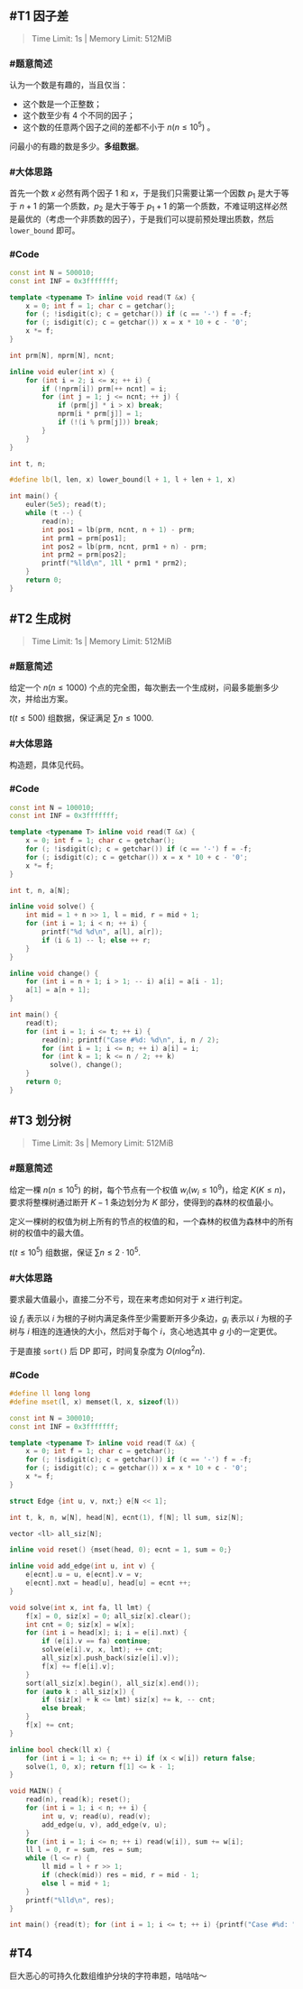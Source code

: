 ## #T1 因子差

> Time Limit: 1s | Memory Limit: 512MiB

### #题意简述

认为一个数是有趣的，当且仅当：

- 这个数是一个正整数；
- 这个数至少有 $4$ 个不同的因子；
- 这个数的任意两个因子之间的差都不小于 $n(n\leq10^5)$ 。

问最小的有趣的数是多少。**多组数据**。

### #大体思路

首先一个数 $x$ 必然有两个因子 $1$ 和 $x$，于是我们只需要让第一个因数 $p_1$ 是大于等于 $n+1$ 的第一个质数，$p_2$ 是大于等于 $p_1+1$ 的第一个质数，不难证明这样必然是最优的（考虑一个非质数的因子），于是我们可以提前预处理出质数，然后 `lower_bound` 即可。

### #Code

``` cpp
const int N = 500010;
const int INF = 0x3fffffff;

template <typename T> inline void read(T &x) {
    x = 0; int f = 1; char c = getchar();
    for (; !isdigit(c); c = getchar()) if (c == '-') f = -f;
    for (; isdigit(c); c = getchar()) x = x * 10 + c - '0';
    x *= f;
}

int prm[N], nprm[N], ncnt;

inline void euler(int x) {
    for (int i = 2; i <= x; ++ i) {
        if (!nprm[i]) prm[++ ncnt] = i;
        for (int j = 1; j <= ncnt; ++ j) {
            if (prm[j] * i > x) break;
            nprm[i * prm[j]] = 1;
            if (!(i % prm[j])) break;
        }
    }
}

int t, n;

#define lb(l, len, x) lower_bound(l + 1, l + len + 1, x)

int main() {
    euler(5e5); read(t);
    while (t --) {
        read(n);
        int pos1 = lb(prm, ncnt, n + 1) - prm;
        int prm1 = prm[pos1];
        int pos2 = lb(prm, ncnt, prm1 + n) - prm;
        int prm2 = prm[pos2];
        printf("%lld\n", 1ll * prm1 * prm2);
    }
    return 0;
}

```



## #T2 生成树

> Time Limit: 1s | Memory Limit: 512MiB

### #题意简述

给定一个 $n(n\leq1000)$ 个点的完全图，每次删去一个生成树，问最多能删多少次，并给出方案。

$t(t\leq500)$ 组数据，保证满足 $\sum n\leq1000$.

### #大体思路

构造题，具体见代码。

### #Code

``` cpp
const int N = 100010;
const int INF = 0x3fffffff;

template <typename T> inline void read(T &x) {
    x = 0; int f = 1; char c = getchar();
    for (; !isdigit(c); c = getchar()) if (c == '-') f = -f;
    for (; isdigit(c); c = getchar()) x = x * 10 + c - '0';
    x *= f;
}

int t, n, a[N];

inline void solve() {
    int mid = 1 + n >> 1, l = mid, r = mid + 1;
    for (int i = 1; i < n; ++ i) {
        printf("%d %d\n", a[l], a[r]);
        if (i & 1) -- l; else ++ r;
    }
}

inline void change() {
    for (int i = n + 1; i > 1; -- i) a[i] = a[i - 1];
    a[1] = a[n + 1];
}

int main() {
    read(t);
    for (int i = 1; i <= t; ++ i) {
        read(n); printf("Case #%d: %d\n", i, n / 2);
        for (int i = 1; i <= n; ++ i) a[i] = i;
        for (int k = 1; k <= n / 2; ++ k)
          solve(), change();
    }
    return 0;
}

```



## #T3 划分树

> Time Limit: 3s | Memory Limit: 512MiB

### #题意简述

给定一棵 $n(n\leq10^5)$ 的树，每个节点有一个权值 $w_i(w_i\leq10^9)$，给定 $K(K\leq n)$，要求将整棵树通过断开 $K-1$ 条边划分为 $K$ 部分，使得到的森林的权值最小。

定义一棵树的权值为树上所有的节点的权值的和，一个森林的权值为森林中的所有树的权值中的最大值。

$t(t\leq10^5)$ 组数据，保证 $\sum n\leq2\cdot10^5$.

### #大体思路

要求最大值最小，直接二分不亏，现在来考虑如何对于 $x$ 进行判定。

设 $f_i$ 表示以 $i$ 为根的子树内满足条件至少需要断开多少条边，$g_i$ 表示以 $i$ 为根的子树与 $i$ 相连的连通快的大小，然后对于每个 $i$，贪心地选其中 $g$ 小的一定更优。

于是直接 `sort()` 后 DP 即可，时间复杂度为 $O(n\log^2n)$.

### #Code

``` cpp
#define ll long long
#define mset(l, x) memset(l, x, sizeof(l))

const int N = 300010;
const int INF = 0x3fffffff;

template <typename T> inline void read(T &x) {
    x = 0; int f = 1; char c = getchar();
    for (; !isdigit(c); c = getchar()) if (c == '-') f = -f;
    for (; isdigit(c); c = getchar()) x = x * 10 + c - '0';
    x *= f;
}

struct Edge {int u, v, nxt;} e[N << 1];

int t, k, n, w[N], head[N], ecnt(1), f[N]; ll sum, siz[N];

vector <ll> all_siz[N];

inline void reset() {mset(head, 0); ecnt = 1, sum = 0;}

inline void add_edge(int u, int v) {
    e[ecnt].u = u, e[ecnt].v = v;
    e[ecnt].nxt = head[u], head[u] = ecnt ++;
}

void solve(int x, int fa, ll lmt) {
    f[x] = 0, siz[x] = 0; all_siz[x].clear();
    int cnt = 0; siz[x] = w[x];
    for (int i = head[x]; i; i = e[i].nxt) {
        if (e[i].v == fa) continue;
        solve(e[i].v, x, lmt); ++ cnt;
        all_siz[x].push_back(siz[e[i].v]);
        f[x] += f[e[i].v];
    }
    sort(all_siz[x].begin(), all_siz[x].end());
    for (auto k : all_siz[x]) {
        if (siz[x] + k <= lmt) siz[x] += k, -- cnt;
        else break;
    }
    f[x] += cnt;
}

inline bool check(ll x) {
    for (int i = 1; i <= n; ++ i) if (x < w[i]) return false;
    solve(1, 0, x); return f[1] <= k - 1;
}

void MAIN() {
    read(n), read(k); reset();
    for (int i = 1; i < n; ++ i) {
        int u, v; read(u), read(v);
        add_edge(u, v), add_edge(v, u);
    }
    for (int i = 1; i <= n; ++ i) read(w[i]), sum += w[i];
    ll l = 0, r = sum, res = sum;
    while (l <= r) {
        ll mid = l + r >> 1;
        if (check(mid)) res = mid, r = mid - 1;
        else l = mid + 1;
    }
    printf("%lld\n", res);
}

int main() {read(t); for (int i = 1; i <= t; ++ i) {printf("Case #%d: ", i); MAIN();} return 0;}

```



## #T4 

巨大恶心的可持久化数组维护分块的字符串题，咕咕咕～